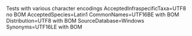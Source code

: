 Tests with various character encodings
AcceptedInfraspecificTaxa=UTF8 no BOM
AcceptedSpecies=Latin1
CommonNames=UTF16BE with BOM
Distribution=UTF8 with BOM
SourceDatabase=Windows
Synonyms=UTF16LE with BOM

